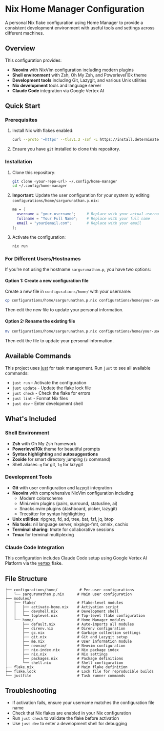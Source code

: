 # Nix Home Manager Configuration

A personal Nix flake configuration using Home Manager to provide a consistent development environment with useful tools and settings across different machines.

## Overview

This configuration provides:
- **Neovim** with NixVim configuration including modern plugins
- **Shell environment** with Zsh, Oh My Zsh, and Powerlevel10k theme
- **Development tools** including Git, Lazygit, and various Unix utilities
- **Nix development** tools and language server
- **Claude Code** integration via Google Vertex AI

## Quick Start

### Prerequisites

1. Install Nix with flakes enabled:
   ```bash
   curl --proto '=https' --tlsv1.2 -sSf -L https://install.determinate.systems/nix | sh -s -- install
   ```

2. Ensure you have `git` installed to clone this repository.

### Installation

1. Clone this repository:
   ```bash
   git clone <your-repo-url> ~/.config/home-manager
   cd ~/.config/home-manager
   ```

2. **Important**: Update the user configuration for your system by editing `configurations/home/sargurunathan.p.nix`:
   ```nix
   me = {
     username = "your-username";     # Replace with your actual username
     fullname = "Your Full Name";    # Replace with your full name
     email = "your@email.com";       # Replace with your email
   };
   ```

3. Activate the configuration:
   ```bash
   nix run
   ```

### For Different Users/Hostnames

If you're not using the hostname `sargurunathan.p`, you have two options:

#### Option 1: Create a new configuration file
Create a new file in `configurations/home/` with your username:
```bash
cp configurations/home/sargurunathan.p.nix configurations/home/your-username.nix
```

Then edit the new file to update your personal information.

#### Option 2: Rename the existing file
```bash
mv configurations/home/sargurunathan.p.nix configurations/home/your-username.nix
```

Then edit the file to update your personal information.

## Available Commands

This project uses [just](https://just.systems/) for task management. Run `just` to see all available commands:

- `just run` - Activate the configuration
- `just update` - Update the flake lock file
- `just check` - Check the flake for errors
- `just lint` - Format Nix files
- `just dev` - Enter development shell

## What's Included

### Shell Environment
- **Zsh** with Oh My Zsh framework
- **Powerlevel10k** theme for beautiful prompts
- **Syntax highlighting** and **autosuggestions**
- **Zoxide** for smart directory jumping (`z` command)
- Shell aliases: `g` for git, `lg` for lazygit

### Development Tools
- **Git** with user configuration and lazygit integration
- **Neovim** with comprehensive NixVim configuration including:
  - Modern colorscheme
  - Mini.nvim plugins (pairs, surround, statusline, ai)
  - Snacks.nvim plugins (dashboard, picker, lazygit)
  - Treesitter for syntax highlighting
- **Unix utilities**: ripgrep, fd, sd, tree, bat, fzf, jq, btop
- **Nix tools**: nil language server, nixpkgs-fmt, omnix, cachix
- **Terminal sharing**: tmate for collaborative sessions
- **Tmux** for terminal multiplexing

### Claude Code Integration
This configuration includes Claude Code setup using Google Vertex AI Platform via the [vertex](https://github.com/juspay/vertex) flake.

## File Structure

```
├── configurations/home/          # Per-user configurations
│   └── sargurunathan.p.nix      # Main user configuration
├── modules/
│   ├── flake/                   # Flake-level modules
│   │   ├── activate-home.nix    # Activation script
│   │   ├── devshell.nix         # Development shell
│   │   └── toplevel.nix         # Top-level flake configuration
│   └── home/                    # Home Manager modules
│       ├── default.nix          # Auto-imports all modules
│       ├── direnv.nix           # Direnv configuration
│       ├── gc.nix               # Garbage collection settings
│       ├── git.nix              # Git and Lazygit setup
│       ├── me.nix               # User information module
│       ├── neovim/              # Neovim configuration
│       ├── nix-index.nix        # Nix package index
│       ├── nix.nix              # Nix settings
│       ├── packages.nix         # Package definitions
│       └── shell.nix            # Shell configuration
├── flake.nix                    # Main flake definition
├── flake.lock                   # Lock file for reproducible builds
└── justfile                     # Task runner commands
```

## Troubleshooting

- If activation fails, ensure your username matches the configuration file name
- Check that Nix flakes are enabled in your Nix configuration
- Run `just check` to validate the flake before activation
- Use `just dev` to enter a development shell for debugging